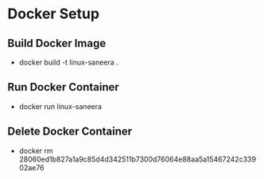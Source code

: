 # Docker Setup

## Build Docker Image

- docker build -t linux-saneera .

## Run Docker Container

- docker run linux-saneera

## Delete Docker Container

- docker rm 28060ed1b827a1a9c85d4d342511b7300d76064e88aa5a15467242c33902ae76
